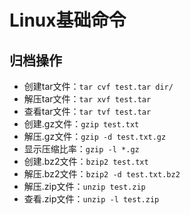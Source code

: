 # Linux基础命令

## 归档操作

- 创建tar文件：`tar cvf test.tar dir/`
- 解压tar文件：`tar xvf test.tar`
- 查看tar文件：`tar tvf test.tar`
- 创建.gz文件：`gzip test.txt`
- 解压.gz文件：`gzip -d test.txt.gz`
- 显示压缩比率：`gzip -l *.gz`
- 创建.bz2文件：`bzip2 test.txt`
- 解压.bz2文件：`bzip2 -d test.txt.bz2`
- 解压.zip文件：`unzip test.zip`
- 查看.zip文件：`unzip -l test.zip`